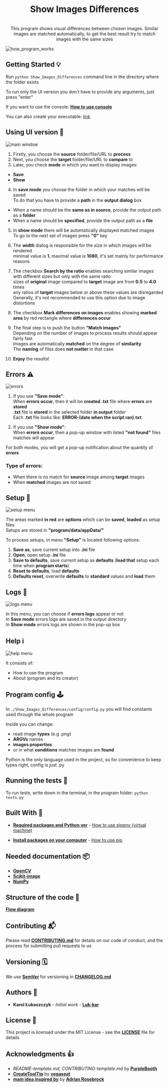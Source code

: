 <h1 align="center"> Show Images Differences </h1>

<div align="center">
</br>This program shows visual differences between chosen images.  
Similar images are matched automatically, to get the best result try to match images with the same sizes</br>
</div>

![how_program_works](docs/images/how_program_works.png)

## Getting Started 💡

Run `python Show_Images_Differences` command line in the directory where the folder exists

To run only the UI version you don't have to provide any arguments, just press "enter"

If you want to use the console: [**How to use console**](docs/How_to_use_console.md)

You can also create your executable: [link](https://www.youtube.com/watch?v=UZX5kH72Yx4)

## Using UI version 👀

![main window](docs/images/main_window.png)

1. Firstly, you choose the **source** folder/file/URL to **process**
2. Next, you choose the **target** folder/file/URL to **compare** to
3. Later, you check **mode** in which you want to display images:

- **Save**
- **Show**

4. In **save mode** you choose the folder in which your matches will be saved  
   To do that you have to provide a **path** in the **output dialog** box

- When a name should be the **same as in source**, provide the output path as a **folder**
- When a name should be **specified**, provide the output path as a **file**

5. In **show mode** there will be automatically displayed matched images  
   To go to the next set of images press **"0"** key

6. The **width** dialog is responsible for the size in which images will be rendered  
   minimal value is **1**, maximal value is **1080**, it's set mainly for performance reasons

7. The checkbox **Search by the ratio** enables searching similar images with different sizes but only with the same ratio  
   sizes of **original** image compared to **target** image are from **0.5** to **4.0** times  
   any ratios of **target** images below or above these values are disregarded  
   Generally, it's not recommended to use this option due to image distortions

8. The checkbox **Mark differences on images** enables showing **marked area** by red rectangle where **differences occur**

9. The final step is to push the button **"Match images"**  
   Depending on the number of images to process results should appear fairly fast  
   Images are automatically **matched** on the degree of **similarity**  
   The **naming** of files does **not matter** in that case

10. **Enjoy** the results!

## Errors ⚠️

![errors](docs/images/errors.png)

1. If you use **"Save mode"**:  
   When **errors occur**, then it will be **created .txt** file where **errors** are **stored**  
   **.txt** file is **stored** in the selected folder **in output** folder  
   Each **.txt** file looks like: **ERROR-(date when the script ran).txt**:

2. If you use **"Show mode"**:  
   When **errors occur**, then a pop-up window with listed **"not found"** files matches will appear

For both modes, you will get a pop-up notification about the quantity of **errors**

### Type of **errors**:

- When there is no match for **source** image among **target** images
- When **matched** images are not saved

## Setup 💾

![setup menu](docs/images/setup.png)

The areas marked **in red** are **options** which can be **saved**, **loaded** as setup files  
Setups are stored in **"program/data/appData/"**

To process setups, in menu **"Setup"** is located following options:

1. **Save as**, save current setup into **.ini** file
2. **Open**, open setup **.ini** file
3. **Save to defaults**, save current setup as **defaults** (**load that** setup each time when **program starts**)
4. **Reset to defaults**, load **defaults**
5. **Defaults reset**, overwrite **defaults** to **standard** values and **load** them

## Logs 📜

![logs menu](docs/images/logs.png)

In this menu, you can choose if **errors logs** appear or not  
In **Save mode** errors logs are saved in the output directory  
In **Show mode** errors logs are shown in the pop-up box

## Help ℹ️

![help menu](docs/images/help.png)

It consists of:

- How to use the program
- About (program and its creator)

## Program config 🕹️

In `./Show_Images_Differences/config/config.py` you will find constants  
used through the whole program

Inside you can change:

- read image **types** (e.g .png)
- **ARGVs** names
- **images properties**
- or in what **conditions** matches images are **found**

Python is the only language used in the project, so for convenience to keep types right, config is just .py

## Running the tests 🧪

To run tests, write down in the terminal, in the program folder:
`python tests.py`

## Built With 🧰

- [**Required packages and Python ver**](Pipfile) - [How to use pipenv (virtual machine)](https://pipenv-fork.readthedocs.io/en/latest/basics.html)

- [**Install packages on your computer**](requirements.txt) - [How to use pip](https://pip.pypa.io/en/latest/user_guide/#requirements-files)

## Needed documentation 📦

- [**OpenCV**](https://opencv.org)
- [**Scikit-image**](https://scikit-image.org/)
- [**NumPy**](https://numpy.org/)

## Structure of the code 🧭

[**Flow diagram**](docs/images/simpified_model_of_program.png)

## Contributing 📬

Please read [**CONTRIBUTING.md**](docs/CONTRIBUTING.md) for details on our code of conduct, and the process for submitting pull requests to us

## Versioning 🗓️

We use [**SemVer**](http://semver.org/) for versioning in [**CHANGELOG.md**](docs/CHANGELOG.md)

## Authors 🎈

- **Karol Łukaszczyk** - _Initial work_ - [**Luk-kar**](https://github.com/Luk-kar)

## License 📜

This project is licensed under the MIT License - see the [**LICENSE**](docs/LICENSE) file for details

## Acknowledgments 👍

- _README-template.md, CONTRIBUTING-template.md_ by [**PurpleBooth**](https://gist.github.com/PurpleBooth)
- [**CreateToolTip**](https://www.daniweb.com/programming/software-development/code/484591/a-tooltip-class-for-tkinter) by [**vegaseat**](https://www.daniweb.com/members/19440/vegaseat)
- [**main idea inspired by**](https://www.pyimagesearch.com/2017/06/19/image-difference-with-opencv-and-python/) by [**Adrian Rosebrock**](https://www.pyimagesearch.com/contact/)
